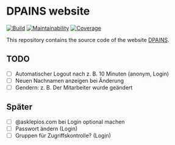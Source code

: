 # DPAINS website

[![Build](https://img.shields.io/github/actions/workflow/status/toddy15/dpains/test.yml)](https://github.com/toddy15/dpains/actions/workflows/test.yml)
[![Maintainability](https://img.shields.io/codeclimate/maintainability/toddy15/dpains)](https://codeclimate.com/github/toddy15/dpains)
[![Coverage](https://img.shields.io/codeclimate/coverage/toddy15/dpains)](https://codeclimate.com/github/toddy15/dpains)

This repository contains the source code of the website
[DPAINS](https://www.dienstplan-an.de/).

## TODO

- [ ] Automatischer Logout nach z. B. 10 Minuten (anonym, Login)
- [ ] Neuen Nachnamen anzeigen bei Änderung
- [ ] Gendern: z. B. Der Mitarbeiter wurde geändert

## Später

- [ ] @asklepios.com bei Login optional machen
- [ ] Passwort ändern (Login)
- [ ] Gruppen für Zugriffskontrolle? (Login)
